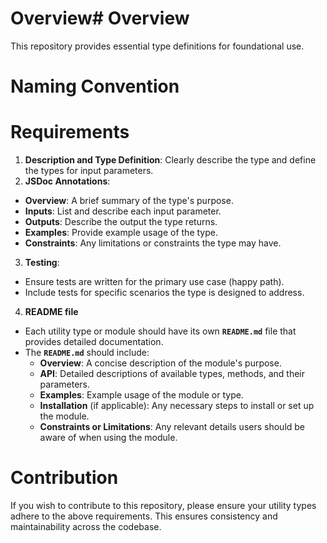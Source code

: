 # Overview# Overview
This repository provides essential type definitions for foundational use.


# Naming Convention


# Requirements
1. **Description and Type Definition**: Clearly describe the type and define the types for input parameters.
2. **JSDoc Annotations**:
  - **Overview**: A brief summary of the type's purpose.
  - **Inputs**: List and describe each input parameter.
  - **Outputs**: Describe the output the type returns.
  - **Examples**: Provide example usage of the type.
  - **Constraints**: Any limitations or constraints the type may have.
3. **Testing**:
  - Ensure tests are written for the primary use case (happy path).
  - Include tests for specific scenarios the type is designed to address.
4. **README file**
- Each utility type or module should have its own **`README.md`** file that provides detailed documentation.
- The **`README.md`** should include:
  - **Overview**: A concise description of the module's purpose.
  - **API**: Detailed descriptions of available types, methods, and their parameters.
  - **Examples**: Example usage of the module or type.
  - **Installation** (if applicable): Any necessary steps to install or set up the module.
  - **Constraints or Limitations**: Any relevant details users should be aware of when using the module.

# Contribution
If you wish to contribute to this repository, please ensure your utility types adhere to the above requirements. This ensures consistency and maintainability across the codebase.
